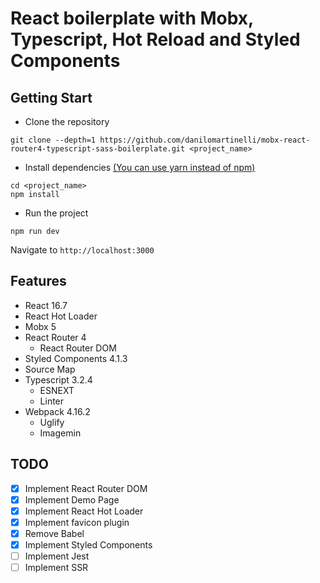 # React boilerplate with Mobx, Typescript, Hot Reload and Styled Components

## Getting Start

- Clone the repository

```
git clone --depth=1 https://github.com/danilomartinelli/mobx-react-router4-typescript-sass-boilerplate.git <project_name>
```

- Install dependencies [(You can use yarn instead of npm)](https://yarnpkg.com/lang/en/docs/migrating-from-npm/)

```
cd <project_name>
npm install
```

- Run the project

```
npm run dev
```

Navigate to `http://localhost:3000`

## Features

- React 16.7
- React Hot Loader
- Mobx 5
- React Router 4
  - React Router DOM
- Styled Components 4.1.3
- Source Map
- Typescript 3.2.4
  - ESNEXT
  - Linter
- Webpack 4.16.2
  - Uglify
  - Imagemin

## TODO

- [x] Implement React Router DOM
- [x] Implement Demo Page
- [x] Implement React Hot Loader
- [x] Implement favicon plugin
- [x] Remove Babel
- [x] Implement Styled Components
- [ ] Implement Jest
- [ ] Implement SSR
